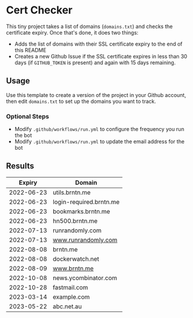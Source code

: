 # Cert Checker

This tiny project takes a list of domains (`domains.txt`) and checks the certificate expiry. Once that's done, it does two things:

- Adds the list of domains with their SSL certificate expiry to the end of this README
- Creates a new Github Issue if the SSL certificate expires in less than 30 days (if `GITHUB_TOKEN` is present) and again with 15 days remaining.


## Usage

Use this template to create a version of the project in your Github account, then edit `domains.txt` to set up the domains you want to track.


### Optional Steps

- Modify `.github/workflows/run.yml` to configure the frequency you run the bot
- Modify `.github/workflows/run.yml` to update the email address for the bot

## Results

| Expiry    | Domain   |
|-----------|----------|
| 2022-06-23 | utils.brntn.me |
| 2022-06-23 | login-required.brntn.me |
| 2022-06-23 | bookmarks.brntn.me |
| 2022-06-23 | hn500.brntn.me |
| 2022-07-13 | runrandomly.com |
| 2022-07-13 | www.runrandomly.com |
| 2022-08-08 | brntn.me |
| 2022-08-08 | dockerwatch.net |
| 2022-08-09 | www.brntn.me |
| 2022-10-08 | news.ycombinator.com |
| 2022-10-28 | fastmail.com |
| 2023-03-14 | example.com |
| 2023-05-22 | abc.net.au |

